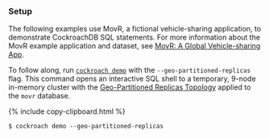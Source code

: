 ### Setup

The following examples use MovR, a fictional vehicle-sharing application, to demonstrate CockroachDB SQL statements. For more information about the MovR example application and dataset, see [MovR: A Global Vehicle-sharing App](movr.html).

To follow along, run [`cockroach demo`](cockroach-demo.html) with the `--geo-partitioned-replicas` flag. This command opens an interactive SQL shell to a temporary, 9-node in-memory cluster with the [Geo-Partitioned Replicas Topology](../v20.2/topology-geo-partitioned-replicas.html) applied to the `movr` database.

{%  include copy-clipboard.html %}
~~~ shell
$ cockroach demo --geo-partitioned-replicas
~~~

